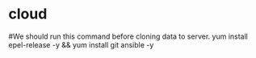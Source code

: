 # cloud
#We should run this command before cloning data to server. 
yum install epel-release -y && yum install git ansible -y
